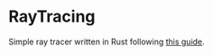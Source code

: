 # RayTracing

Simple ray tracer written in Rust following [this guide](https://raytracing.github.io/books/RayTracingInOneWeekend.html).

